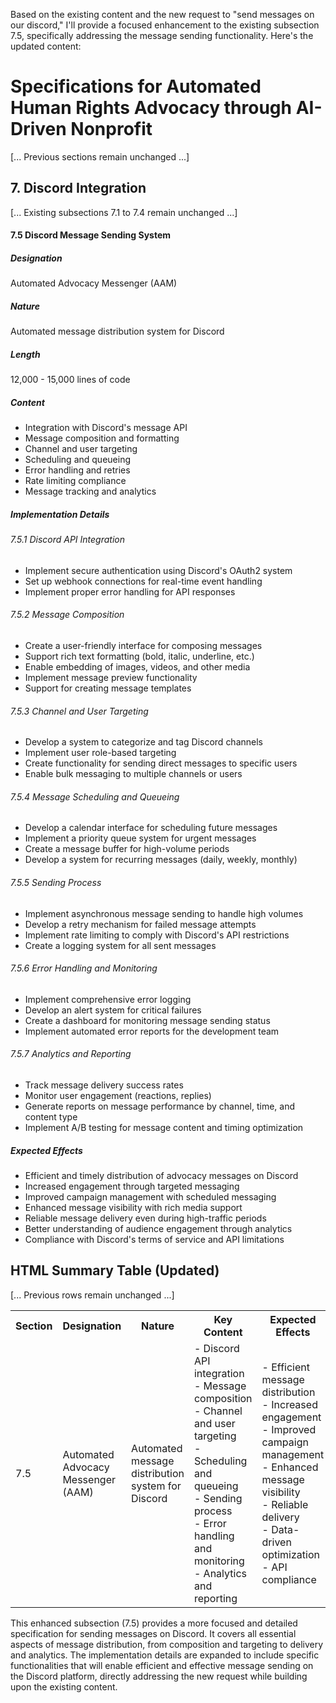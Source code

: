 Based on the existing content and the new request to "send messages on our discord," I'll provide a focused enhancement to the existing subsection 7.5, specifically addressing the message sending functionality. Here's the updated content:

# Specifications for Automated Human Rights Advocacy through AI-Driven Nonprofit

[... Previous sections remain unchanged ...]

## 7. Discord Integration

[... Existing subsections 7.1 to 7.4 remain unchanged ...]

#### 7.5 Discord Message Sending System

##### Designation
Automated Advocacy Messenger (AAM)

##### Nature
Automated message distribution system for Discord

##### Length
12,000 - 15,000 lines of code

##### Content
- Integration with Discord's message API
- Message composition and formatting
- Channel and user targeting
- Scheduling and queueing
- Error handling and retries
- Rate limiting compliance
- Message tracking and analytics

##### Implementation Details

###### 7.5.1 Discord API Integration
- Implement secure authentication using Discord's OAuth2 system
- Set up webhook connections for real-time event handling
- Implement proper error handling for API responses

###### 7.5.2 Message Composition
- Create a user-friendly interface for composing messages
- Support rich text formatting (bold, italic, underline, etc.)
- Enable embedding of images, videos, and other media
- Implement message preview functionality
- Support for creating message templates

###### 7.5.3 Channel and User Targeting
- Develop a system to categorize and tag Discord channels
- Implement user role-based targeting
- Create functionality for sending direct messages to specific users
- Enable bulk messaging to multiple channels or users

###### 7.5.4 Message Scheduling and Queueing
- Develop a calendar interface for scheduling future messages
- Implement a priority queue system for urgent messages
- Create a message buffer for high-volume periods
- Develop a system for recurring messages (daily, weekly, monthly)

###### 7.5.5 Sending Process
- Implement asynchronous message sending to handle high volumes
- Develop a retry mechanism for failed message attempts
- Implement rate limiting to comply with Discord's API restrictions
- Create a logging system for all sent messages

###### 7.5.6 Error Handling and Monitoring
- Implement comprehensive error logging
- Develop an alert system for critical failures
- Create a dashboard for monitoring message sending status
- Implement automated error reports for the development team

###### 7.5.7 Analytics and Reporting
- Track message delivery success rates
- Monitor user engagement (reactions, replies)
- Generate reports on message performance by channel, time, and content type
- Implement A/B testing for message content and timing optimization

##### Expected Effects
- Efficient and timely distribution of advocacy messages on Discord
- Increased engagement through targeted messaging
- Improved campaign management with scheduled messaging
- Enhanced message visibility with rich media support
- Reliable message delivery even during high-traffic periods
- Better understanding of audience engagement through analytics
- Compliance with Discord's terms of service and API limitations

## HTML Summary Table (Updated)

<table>
  <tr>
    <th>Section</th>
    <th>Designation</th>
    <th>Nature</th>
    <th>Key Content</th>
    <th>Expected Effects</th>
  </tr>
  [... Previous rows remain unchanged ...]
  <tr>
    <td>7.5</td>
    <td>Automated Advocacy Messenger (AAM)</td>
    <td>Automated message distribution system for Discord</td>
    <td>
      - Discord API integration<br>
      - Message composition<br>
      - Channel and user targeting<br>
      - Scheduling and queueing<br>
      - Sending process<br>
      - Error handling and monitoring<br>
      - Analytics and reporting
    </td>
    <td>
      - Efficient message distribution<br>
      - Increased engagement<br>
      - Improved campaign management<br>
      - Enhanced message visibility<br>
      - Reliable delivery<br>
      - Data-driven optimization<br>
      - API compliance
    </td>
  </tr>
</table>

This enhanced subsection (7.5) provides a more focused and detailed specification for sending messages on Discord. It covers all essential aspects of message distribution, from composition and targeting to delivery and analytics. The implementation details are expanded to include specific functionalities that will enable efficient and effective message sending on the Discord platform, directly addressing the new request while building upon the existing content.